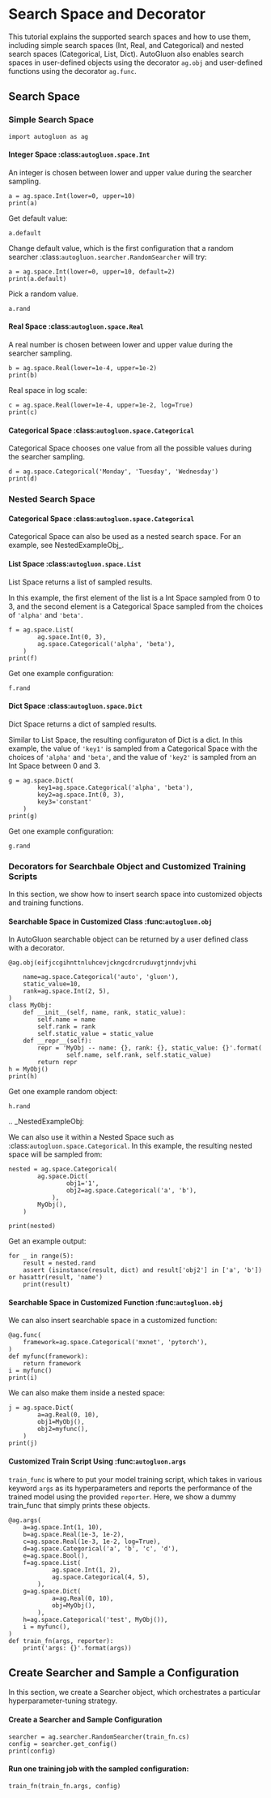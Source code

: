 # Search Space and Decorator

This tutorial explains the supported search spaces and how to use them, including
simple search spaces (Int, Real, and Categorical) and nested search spaces
(Categorical, List, Dict).
AutoGluon also enables search spaces in user-defined objects using the decorator
`ag.obj` and user-defined functions using the decorator `ag.func`.

## Search Space

### Simple Search Space

```{.python .input}
import autogluon as ag
```

#### Integer Space :class:`autogluon.space.Int`

An integer is chosen between lower and upper value during the
searcher sampling.

```{.python .input}
a = ag.space.Int(lower=0, upper=10)
print(a)
```

Get default value:

```{.python .input}
a.default
```

Change default value, which is the first configuration that a random searcher
:class:`autogluon.searcher.RandomSearcher` will try:

```{.python .input}
a = ag.space.Int(lower=0, upper=10, default=2)
print(a.default)
```

Pick a random value.

```{.python .input}
a.rand
```

#### Real Space :class:`autogluon.space.Real`

A real number is chosen between lower and upper value during the
searcher sampling.

```{.python .input}
b = ag.space.Real(lower=1e-4, upper=1e-2)
print(b)
```

Real space in log scale:

```{.python .input}
c = ag.space.Real(lower=1e-4, upper=1e-2, log=True)
print(c)
```

#### Categorical Space :class:`autogluon.space.Categorical`

Categorical Space chooses one value from all the possible values during
the searcher sampling.

```{.python .input}
d = ag.space.Categorical('Monday', 'Tuesday', 'Wednesday')
print(d)
```

### Nested Search Space

#### Categorical Space :class:`autogluon.space.Categorical`

Categorical Space can also be used as a nested search space.
For an example, see NestedExampleObj_.


#### List Space :class:`autogluon.space.List`

List Space returns a list of sampled results.

In this example, the first element of the list is a Int Space sampled
from 0 to 3, and the second element is a Categorical Space sampled
from the choices of `'alpha'` and `'beta'`.

```{.python .input}
f = ag.space.List(
        ag.space.Int(0, 3),
        ag.space.Categorical('alpha', 'beta'),
    )
print(f)
```

Get one example configuration:

```{.python .input}
f.rand
```

#### Dict Space :class:`autogluon.space.Dict`

Dict Space returns a dict of sampled results.

Similar to List Space, the resulting configuraton of Dict is
a dict. In this example, the value of `'key1'` is sampled from
a Categorical Space with the choices of `'alpha'` and `'beta'`,
and the value of `'key2'` is sampled from an Int Space between
0 and 3.

```{.python .input}
g = ag.space.Dict(
        key1=ag.space.Categorical('alpha', 'beta'),
        key2=ag.space.Int(0, 3),
        key3='constant'
    )
print(g)
```

Get one example configuration:

```{.python .input}
g.rand
```

### Decorators for Searchbale Object and Customized Training Scripts

In this section, we show how to insert search space into customized objects and
training functions.

#### Searchable Space in Customized Class :func:`autogluon.obj`

In AutoGluon searchable object can be returned by a user defined class with a decorator.

```{.python .input}
@ag.obj(eifjccgihnttnluhcevjckngcdrcruduvgtjnndvjvhi

    name=ag.space.Categorical('auto', 'gluon'),
    static_value=10,
    rank=ag.space.Int(2, 5),
)
class MyObj:
    def __init__(self, name, rank, static_value):
        self.name = name
        self.rank = rank
        self.static_value = static_value
    def __repr__(self):
        repr = 'MyObj -- name: {}, rank: {}, static_value: {}'.format(
                self.name, self.rank, self.static_value)
        return repr
h = MyObj()
print(h)
```

Get one example random object:

```{.python .input}
h.rand
```

.. _NestedExampleObj:

We can also use it within a Nested Space such as :class:`autogluon.space.Categorical`.
In this example, the resulting nested space will be sampled from: 

```{.python .input}
nested = ag.space.Categorical(
        ag.space.Dict(
                obj1='1',
                obj2=ag.space.Categorical('a', 'b'),
            ),
        MyObj(),
    )

print(nested)
```

Get an example output:

```{.python .input}
for _ in range(5):
    result = nested.rand
    assert (isinstance(result, dict) and result['obj2'] in ['a', 'b']) or hasattr(result, 'name')
    print(result)
```

#### Searchable Space in Customized Function :func:`autogluon.obj`

We can also insert searchable space in a customized function:

```{.python .input}
@ag.func(
    framework=ag.space.Categorical('mxnet', 'pytorch'),
)
def myfunc(framework):
    return framework
i = myfunc()
print(i)
```

We can also make them inside a nested space:

```{.python .input}
j = ag.space.Dict(
        a=ag.Real(0, 10),
        obj1=MyObj(),
        obj2=myfunc(),
    )
print(j)
```

#### Customized Train Script Using :func:`autogluon.args`

`train_func` is where to put your model training script, which takes in various keyword `args` as its hyperparameters and reports the performance of the trained model using the provided `reporter`. Here, we show a dummy train_func that simply prints these objects.

```{.python .input}
@ag.args(
    a=ag.space.Int(1, 10),
    b=ag.space.Real(1e-3, 1e-2),
    c=ag.space.Real(1e-3, 1e-2, log=True),
    d=ag.space.Categorical('a', 'b', 'c', 'd'),
    e=ag.space.Bool(),
    f=ag.space.List(
            ag.space.Int(1, 2),
            ag.space.Categorical(4, 5),
        ),
    g=ag.space.Dict(
            a=ag.Real(0, 10),
            obj=MyObj(),
        ),
    h=ag.space.Categorical('test', MyObj()),
    i = myfunc(),
)
def train_fn(args, reporter):
    print('args: {}'.format(args))
```

## Create Searcher and Sample a Configuration

In this section, we create a Searcher object, which orchestrates a particular hyperparameter-tuning strategy.

#### Create a Searcher and Sample Configuration

```{.python .input}
searcher = ag.searcher.RandomSearcher(train_fn.cs)
config = searcher.get_config()
print(config)
```

#### Run one training job with the sampled configuration:

```{.python .input}
train_fn(train_fn.args, config)
```
